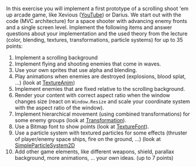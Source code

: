 In this exercise you will implement a first prototype of a scrolling shoot 'em up arcade game, like Xevious ([YouTube](https://www.youtube.com/watch?v=Jlq360e3bdI)) or Darius. We start out with the code (MVC architecture) for a space shooter with advancing enemy fronts and a single screen level.
Implement the following items and answer questions about your implementation and the used theory from the lecture (color, blending, textures, transformations, particle systems) for up to 35 points:
1. Implement a scrolling background
1. Implement flying and shooting enemies that come in waves.
1. Use your own sprites that use alpha and blending.
1. Play animations when enemies are destroyed (explosions, blood splat, ...) (look at [TextureAnim](../TextureAnim))
1. Implement enemies that are fixed relative to the scrolling background.
1. Render your content with correct aspect ratio when the window changes size (react on `Window.Resize` and scale your coordinate system with the aspect ratio of the window).
1. Implement hierarchical movement (using combined transformations) for some enemy groups (look at [Transformation](../Transformation)).
1. Use a Bitmap font to show points (look at [TextureFont](../TextureFont)).
1. Use a particle system with textured particles for some effects (thruster of player/enemy space ships, fire on the ground, ...) (look at [SimpleParticleSystem2D](../SimpleParticleSystem2D)
1. Add other game elements, like different weapons, shield, parallax background, more animations, ... your own ideas. (up to 7 points)